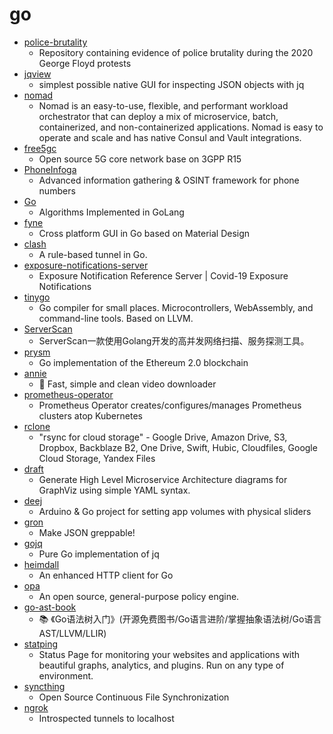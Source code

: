 # go
- [police-brutality](https://github.com/2020PB/police-brutality)
  - Repository containing evidence of police brutality during the 2020 George Floyd protests
- [jqview](https://github.com/fiatjaf/jqview)
  - simplest possible native GUI for inspecting JSON objects with jq
- [nomad](https://github.com/hashicorp/nomad)
  - Nomad is an easy-to-use, flexible, and performant workload orchestrator that can deploy a mix of microservice, batch, containerized, and non-containerized applications. Nomad is easy to operate and scale and has native Consul and Vault integrations.
- [free5gc](https://github.com/free5gc/free5gc)
  - Open source 5G core network base on 3GPP R15
- [PhoneInfoga](https://github.com/sundowndev/PhoneInfoga)
  - Advanced information gathering & OSINT framework for phone numbers
- [Go](https://github.com/TheAlgorithms/Go)
  - Algorithms Implemented in GoLang
- [fyne](https://github.com/fyne-io/fyne)
  - Cross platform GUI in Go based on Material Design
- [clash](https://github.com/Dreamacro/clash)
  - A rule-based tunnel in Go.
- [exposure-notifications-server](https://github.com/google/exposure-notifications-server)
  - Exposure Notification Reference Server | Covid-19 Exposure Notifications
- [tinygo](https://github.com/tinygo-org/tinygo)
  - Go compiler for small places. Microcontrollers, WebAssembly, and command-line tools. Based on LLVM.
- [ServerScan](https://github.com/Adminisme/ServerScan)
  - ServerScan一款使用Golang开发的高并发网络扫描、服务探测工具。
- [prysm](https://github.com/prysmaticlabs/prysm)
  - Go implementation of the Ethereum 2.0 blockchain
- [annie](https://github.com/iawia002/annie)
  - 👾 Fast, simple and clean video downloader
- [prometheus-operator](https://github.com/coreos/prometheus-operator)
  - Prometheus Operator creates/configures/manages Prometheus clusters atop Kubernetes
- [rclone](https://github.com/rclone/rclone)
  - "rsync for cloud storage" - Google Drive, Amazon Drive, S3, Dropbox, Backblaze B2, One Drive, Swift, Hubic, Cloudfiles, Google Cloud Storage, Yandex Files
- [draft](https://github.com/lucasepe/draft)
  - Generate High Level Microservice Architecture diagrams for GraphViz using simple YAML syntax.
- [deej](https://github.com/omriharel/deej)
  - Arduino & Go project for setting app volumes with physical sliders
- [gron](https://github.com/tomnomnom/gron)
  - Make JSON greppable!
- [gojq](https://github.com/itchyny/gojq)
  - Pure Go implementation of jq
- [heimdall](https://github.com/gojek/heimdall)
  - An enhanced HTTP client for Go
- [opa](https://github.com/open-policy-agent/opa)
  - An open source, general-purpose policy engine.
- [go-ast-book](https://github.com/chai2010/go-ast-book)
  - 📚 《Go语法树入门》(开源免费图书/Go语言进阶/掌握抽象语法树/Go语言AST/LLVM/LLIR)
- [statping](https://github.com/statping/statping)
  - Status Page for monitoring your websites and applications with beautiful graphs, analytics, and plugins. Run on any type of environment.
- [syncthing](https://github.com/syncthing/syncthing)
  - Open Source Continuous File Synchronization
- [ngrok](https://github.com/inconshreveable/ngrok)
  - Introspected tunnels to localhost

